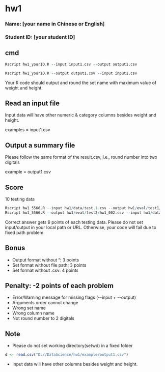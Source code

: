 # hw1

### Name: [your name in Chinese or English]
### Student ID: [your student ID]

## cmd

```R
Rscript hw1_yourID.R --input input1.csv --output output1.csv

Rscript hw1_yourID.R --output output1.csv --input input1.csv
```

Your R code should output and round the set name with maximum value of weight and height.

## Read an input file

Input data will have other numeric & category columns besides weight and height.

examples = input1.csv

## Output a summary file

Please follow the same format of the result.csv, i.e., round number into two digitals

example =  output1.csv

## Score

10 testing data

```R
Rscript hw1_5566.R --input hw1/data/test.1.csv --output hw1/eval/test1/hw1_001.csv
Rscript hw1_5566.R --output hw1/eval/test2/hw1_002.csv --input hw1/data/test.2.csv
```
Correct answer gets 9 points of each testing data.
Please do not set input/output in your local path or URL. 
Otherwise, your code will fail due to fixed path problem.

## Bonus

- Output format without “: 3 points
- Set format without file path: 3 points
- Set format without .csv: 4 points

## Penalty: -2 points of each problem

- Error/Warning message for missing flags (--input + --output) 
- Arguments order cannot change
- Wrong set name
- Wrong column name
- Not round number to 2 digitals

## Note

- Please do not set working directory(setwd) in a fixed folder
```R
d <- read.csv("D://DataScience/hw1/example/output1.csv")
```
- Input data will have other columns besides weight and height.
